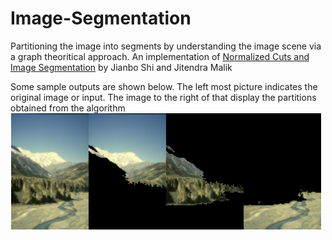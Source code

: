# Image-Segmentation
Partitioning the image into segments by understanding the image scene via a graph theoritical approach. An implementation of [Normalized Cuts and Image Segmentation][1] by Jianbo Shi and Jitendra Malik

Some sample outputs are shown below. The left most picture indicates the original image or input. The image to the right of that display the partitions obtained from the algorithm
![alt text](https://github.com/vignesh99/Image-Segmentation/blob/master/SampleOutputs/rgb8seg.png)

[1]: https://people.eecs.berkeley.edu/~malik/papers/SM-ncut.pdf
